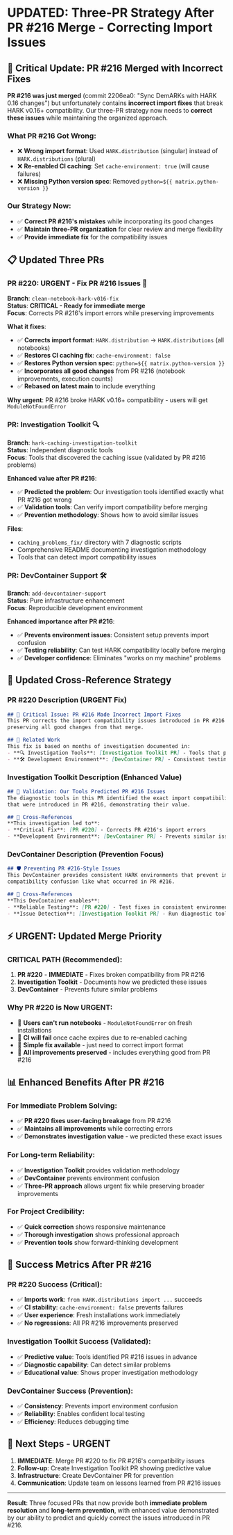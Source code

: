 # **UPDATED**: Three-PR Strategy After PR #216 Merge - Correcting Import Issues

## 🚨 **Critical Update: PR #216 Merged with Incorrect Fixes**

**PR #216 was just merged** (commit 2206ea0: "Sync DemARKs with HARK 0.16 changes") but unfortunately contains **incorrect import fixes** that break HARK v0.16+ compatibility. Our three-PR strategy now needs to **correct these issues** while maintaining the organized approach.

### **What PR #216 Got Wrong**:
- ❌ **Wrong import format**: Used `HARK.distribution` (singular) instead of `HARK.distributions` (plural)
- ❌ **Re-enabled CI caching**: Set `cache-environment: true` (will cause failures)
- ❌ **Missing Python version spec**: Removed `python=${{ matrix.python-version }}`

### **Our Strategy Now**:
- ✅ **Correct PR #216's mistakes** while incorporating its good changes
- ✅ **Maintain three-PR organization** for clear review and merge flexibility
- ✅ **Provide immediate fix** for the compatibility issues

## 📋 **Updated Three PRs**

### **PR #220: URGENT - Fix PR #216 Issues** 🚨
**Branch**: `clean-notebook-hark-v016-fix`  
**Status**: **CRITICAL - Ready for immediate merge**  
**Focus**: Corrects PR #216's import errors while preserving improvements

**What it fixes**:
- ✅ **Corrects import format**: `HARK.distribution` → `HARK.distributions` (all notebooks)
- ✅ **Restores CI caching fix**: `cache-environment: false`
- ✅ **Restores Python version spec**: `python=${{ matrix.python-version }}`
- ✅ **Incorporates all good changes** from PR #216 (notebook improvements, execution counts)
- ✅ **Rebased on latest main** to include everything

**Why urgent**: PR #216 broke HARK v0.16+ compatibility - users will get `ModuleNotFoundError`

### **PR: Investigation Toolkit** 🔍
**Branch**: `hark-caching-investigation-toolkit`  
**Status**: Independent diagnostic tools  
**Focus**: Tools that discovered the caching issue (validated by PR #216 problems)

**Enhanced value after PR #216**:
- ✅ **Predicted the problem**: Our investigation tools identified exactly what PR #216 got wrong
- ✅ **Validation tools**: Can verify import compatibility before merging
- ✅ **Prevention methodology**: Shows how to avoid similar issues

**Files**:
- `caching_problems_fix/` directory with 7 diagnostic scripts
- Comprehensive README documenting investigation methodology
- Tools that can detect import compatibility issues

### **PR: DevContainer Support** 🛠️
**Branch**: `add-devcontainer-support`  
**Status**: Pure infrastructure enhancement  
**Focus**: Reproducible development environment

**Enhanced importance after PR #216**:
- ✅ **Prevents environment issues**: Consistent setup prevents import confusion
- ✅ **Testing reliability**: Can test HARK compatibility locally before merging
- ✅ **Developer confidence**: Eliminates "works on my machine" problems

## 🔗 **Updated Cross-Reference Strategy**

### **PR #220 Description** (URGENT Fix)
```markdown
## 🚨 Critical Issue: PR #216 Made Incorrect Import Fixes
This PR corrects the import compatibility issues introduced in PR #216 while 
preserving all good changes from that merge.

## 🔗 Related Work
This fix is based on months of investigation documented in:
- **🔍 Investigation Tools**: [Investigation Toolkit PR] - Tools that predicted these exact issues
- **🛠️ Development Environment**: [DevContainer PR] - Consistent testing environment
```

### **Investigation Toolkit Description** (Enhanced Value)
```markdown
## 🎯 Validation: Our Tools Predicted PR #216 Issues
The diagnostic tools in this PR identified the exact import compatibility problems 
that were introduced in PR #216, demonstrating their value.

## 🔗 Cross-References
**This investigation led to**:
- **Critical Fix**: [PR #220] - Corrects PR #216's import errors
- **Development Environment**: [DevContainer PR] - Prevents similar issues
```

### **DevContainer Description** (Prevention Focus)
```markdown
## 🛡️ Preventing PR #216-Style Issues
This DevContainer provides consistent HARK environments that prevent import 
compatibility confusion like what occurred in PR #216.

## 🔗 Cross-References
**This DevContainer enables**:
- **Reliable Testing**: [PR #220] - Test fixes in consistent environment
- **Issue Detection**: [Investigation Toolkit PR] - Run diagnostic tools reliably
```

## ⚡ **URGENT: Updated Merge Priority**

### **CRITICAL PATH** (Recommended):
1. **PR #220** - **IMMEDIATE** - Fixes broken compatibility from PR #216
2. **Investigation Toolkit** - Documents how we predicted these issues
3. **DevContainer** - Prevents future similar problems

### **Why PR #220 is Now URGENT**:
- 🚨 **Users can't run notebooks** - `ModuleNotFoundError` on fresh installations
- 🚨 **CI will fail** once cache expires due to re-enabled caching
- 🚨 **Simple fix available** - just need to correct import format
- 🚨 **All improvements preserved** - includes everything good from PR #216

## 📊 **Enhanced Benefits After PR #216**

### **For Immediate Problem Solving**:
- ✅ **PR #220 fixes user-facing breakage** from PR #216
- ✅ **Maintains all improvements** while correcting errors
- ✅ **Demonstrates investigation value** - we predicted these exact issues

### **For Long-term Reliability**:
- ✅ **Investigation Toolkit** provides validation methodology
- ✅ **DevContainer** prevents environment confusion
- ✅ **Three-PR approach** allows urgent fix while preserving broader improvements

### **For Project Credibility**:
- ✅ **Quick correction** shows responsive maintenance
- ✅ **Thorough investigation** shows professional approach
- ✅ **Prevention tools** show forward-thinking development

## 🎯 **Success Metrics After PR #216**

### **PR #220 Success** (Critical):
- ✅ **Imports work**: `from HARK.distributions import ...` succeeds
- ✅ **CI stability**: `cache-environment: false` prevents failures
- ✅ **User experience**: Fresh installations work immediately
- ✅ **No regressions**: All PR #216 improvements preserved

### **Investigation Toolkit Success** (Validated):
- ✅ **Predictive value**: Tools identified PR #216 issues in advance
- ✅ **Diagnostic capability**: Can detect similar problems
- ✅ **Educational value**: Shows proper investigation methodology

### **DevContainer Success** (Prevention):
- ✅ **Consistency**: Prevents import environment confusion
- ✅ **Reliability**: Enables confident local testing
- ✅ **Efficiency**: Reduces debugging time

## 🚀 **Next Steps - URGENT**

1. **IMMEDIATE**: Merge PR #220 to fix PR #216's compatibility issues
2. **Follow-up**: Create Investigation Toolkit PR showing predictive value
3. **Infrastructure**: Create DevContainer PR for prevention
4. **Communication**: Update team on lessons learned from PR #216 issues

---

**Result**: Three focused PRs that now provide both **immediate problem resolution** and **long-term prevention**, with enhanced value demonstrated by our ability to predict and quickly correct the issues introduced in PR #216. 